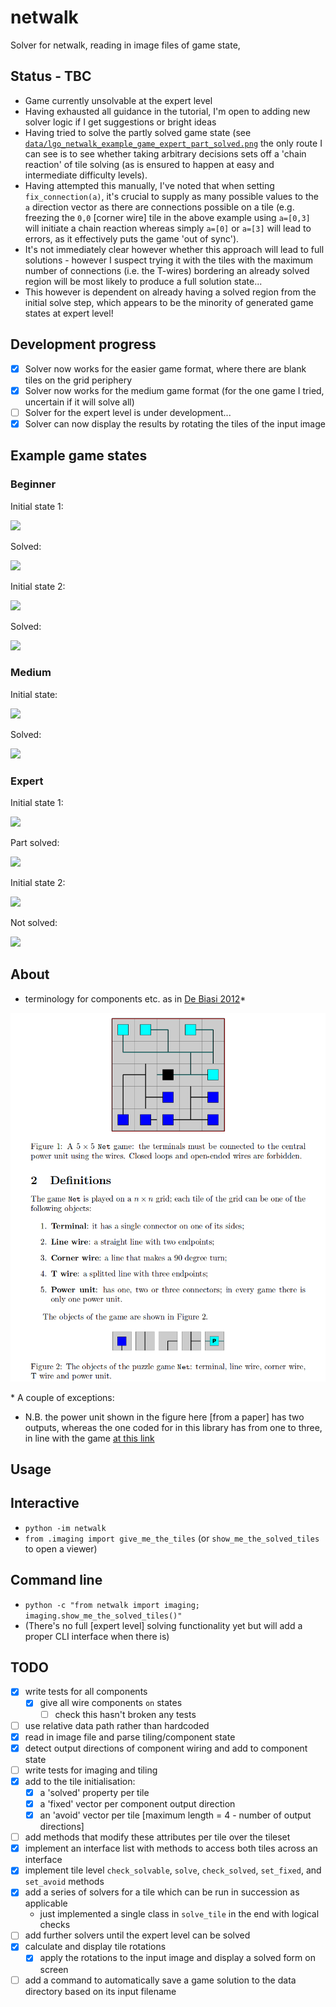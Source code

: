 # netwalk

Solver for netwalk, reading in image files of game state,

## Status - TBC

- Game currently unsolvable at the expert level
- Having exhausted all guidance in the tutorial, I'm open to adding new solver logic if I get suggestions or bright ideas
- Having tried to solve the partly solved game state (see [`data/lgo_netwalk_example_game_expert_part_solved.png`](https://github.com/lmmx/netwalk/blob/master/data/lgo_netwalk_example_game_expert_part_solved.png) the only route I can see is to see whether taking arbitrary decisions sets off a 'chain reaction' of tile solving (as is ensured to happen at easy and intermediate difficulty levels).
- Having attempted this manually, I've noted that when setting `fix_connection(a)`, it's crucial to supply as many possible values to the `a` direction vector as there are connections possible on a tile (e.g. freezing the `0,0` [corner wire] tile in the above example using `a=[0,3]` will initiate a chain reaction whereas simply `a=[0]` or `a=[3]` will lead to errors, as it effectively puts the game 'out of sync').
- It's not immediately clear however whether this approach will lead to full solutions - however I suspect trying it with the tiles with the maximum number of connections (i.e. the T-wires) bordering an already solved region will be most likely to produce a full solution state...
- This however is dependent on already having a solved region from the initial solve step, which appears to be the minority of generated game states at expert level!

## Development progress

- [x] Solver now works for the easier game format, where there are blank tiles on the grid periphery
- [x] Solver now works for the medium game format (for the one game I tried, uncertain if it will solve all)
- [ ] Solver for the expert level is under development...
- [x] Solver can now display the results by rotating the tiles of the input image

## Example game states

### Beginner

Initial state 1:

![](https://raw.githubusercontent.com/lmmx/netwalk/master/data/lgo_netwalk_example_game_easy.png)

Solved:

![](https://raw.githubusercontent.com/lmmx/netwalk/master/data/lgo_netwalk_example_game_easy_solved.png)

Initial state 2:

![](https://raw.githubusercontent.com/lmmx/netwalk/master/data/lgo_netwalk_example_game_easy_2.png)

Solved:

![](https://raw.githubusercontent.com/lmmx/netwalk/master/data/lgo_netwalk_example_game_easy_2_solved.png)

### Medium

Initial state:

![](https://raw.githubusercontent.com/lmmx/netwalk/master/data/lgo_netwalk_example_game_medium.png)

Solved:

![](https://raw.githubusercontent.com/lmmx/netwalk/master/data/lgo_netwalk_example_game_medium_solved.png)

### Expert

Initial state 1:

![](https://raw.githubusercontent.com/lmmx/netwalk/master/data/lgo_netwalk_example_game_expert.png)

Part solved:

![](https://raw.githubusercontent.com/lmmx/netwalk/master/data/lgo_netwalk_example_game_expert_part_solved.png)

Initial state 2:

![](https://raw.githubusercontent.com/lmmx/netwalk/master/data/lgo_netwalk_example_game_expert.png)

Not solved:

![](https://raw.githubusercontent.com/lmmx/netwalk/master/data/lgo_netwalk_example_game_expert_part_solved.png)

## About

- terminology for components etc. as in [De Biasi 2012][debiasi12]\*

[debiasi12]: http://www.nearly42.org/vdisk/cstheory/netnpc.pdf "The complexity of the puzzle game Net: rotating wires can drive you crazy"

![Schematic of the NetWalk puzzle and its components, from De Biasi (2012) The complexity of the puzzle game Net: rotating wires can drive you crazy](https://raw.githubusercontent.com/lmmx/shots/master/2018/Feb/de-biasi12_figs1-%2B-2_netwalk-schematic.png)

\* A couple of exceptions:

- N.B. the power unit shown in the figure here [from a paper] has two outputs, whereas the one coded for in this library has from one to three, in line with the game [at this link](http://www.logicgamesonline.com/netwalk)

## Usage

## Interactive

- `python -im netwalk`
- `from .imaging import give_me_the_tiles` (or `show_me_the_solved_tiles` to open a viewer)

## Command line

- `python -c "from netwalk import imaging; imaging.show_me_the_solved_tiles()"`
- (There's no full [expert level] solving functionality yet but will add a proper CLI interface when there is)

## TODO

- [x] write tests for all components
  - [x] give all wire components `on` states
    - [ ] check this hasn't broken any tests
- [ ] use relative data path rather than hardcoded
- [x] read in image file and parse tiling/component state
- [x] detect output directions of component wiring and add to component state
- [ ] write tests for imaging and tiling
- [x] add to the tile initialisation:
  - [x] a 'solved' property per tile
  - [x] a 'fixed' vector per component output direction
  - [x] an 'avoid' vector per tile [maximum length = 4 - number of output directions]
- [ ] add methods that modify these attributes per tile over the tileset
- [x] implement an interface list with methods to access both tiles across an interface
- [x] implement tile level `check_solvable`, `solve`, `check_solved`, `set_fixed`, and `set_avoid` methods
- [x] add a series of solvers for a tile which can be run in succession as applicable
  - just implemented a single class in `solve_tile` in the end with logical checks
- [ ] add further solvers until the expert level can be solved
- [x] calculate and display tile rotations
  - [x] apply the rotations to the input image and display a solved form on screen
- [ ] add a command to automatically save a game solution to the data directory based on its input filename
